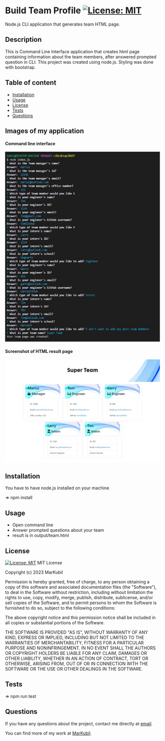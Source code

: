 # Build Team Profile    [![License: MIT](https://img.shields.io/badge/License-MIT-green.svg)](https://choosealicense.com/licenses/mit/)

Node.js CLI application that generates team HTML page. 

## Description
This is Command Line Interface application that creates html page containing information about the team members, after answered prompted question in CLI. This project was created using node.js. Styling was done with bootstrap.

## Table of content
- [Installation](#Installation)
- [Usage](#Usage)
- [License](#License)
- [Tests](#Tests)
- [Questions](#Questions)

## Images of my application

#### Command line interface
![start](./images/CLI.jpg)
#### Screenshot of HTML result page
![screenshot](./images/Finished.jpg)

## Installation
You have to have node.js installed on your machine

=> npm install

## Usage
+ Open command line
+ Answer prompted questions about your team
+ result is in output/team.html

## License
[![License: MIT](https://img.shields.io/badge/License-MIT-green.svg)](https://choosealicense.com/licenses/mit/)
MIT License

Copyright (c) 2023 MarKubil

Permission is hereby granted, free of charge, to any person obtaining a copy
of this software and associated documentation files (the "Software"), to deal
in the Software without restriction, including without limitation the rights
to use, copy, modify, merge, publish, distribute, sublicense, and/or sell
copies of the Software, and to permit persons to whom the Software is
furnished to do so, subject to the following conditions:

The above copyright notice and this permission notice shall be included in all
copies or substantial portions of the Software.

THE SOFTWARE IS PROVIDED "AS IS", WITHOUT WARRANTY OF ANY KIND, EXPRESS OR
IMPLIED, INCLUDING BUT NOT LIMITED TO THE WARRANTIES OF MERCHANTABILITY,
FITNESS FOR A PARTICULAR PURPOSE AND NONINFRINGEMENT. IN NO EVENT SHALL THE
AUTHORS OR COPYRIGHT HOLDERS BE LIABLE FOR ANY CLAIM, DAMAGES OR OTHER
LIABILITY, WHETHER IN AN ACTION OF CONTRACT, TORT OR OTHERWISE, ARISING FROM,
OUT OF OR IN CONNECTION WITH THE SOFTWARE OR THE USE OR OTHER DEALINGS IN THE
SOFTWARE.

## Tests
=> npm run test

## Questions
If you have any questions about the project, contact me directly at [email](marius.kub@outlook.com).

You can find more of my work at [MarKubil](https://github.com/MarKubil/).
